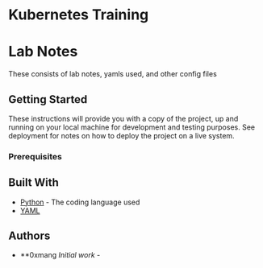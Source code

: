 # Kubernetes Training

# Lab Notes 

These consists of lab notes, yamls used, and other config files

## Getting Started

These instructions will provide you with a copy of the project, up and running on your local machine
for development and testing purposes. See deployment for notes on how to deploy the project
on a live system.

### Prerequisites


## Built With

* [Python](https://www.python.org/) - The coding language used
* [YAML](https://yaml.org/) 

## Authors

* **0xmang *Initial work* - 
